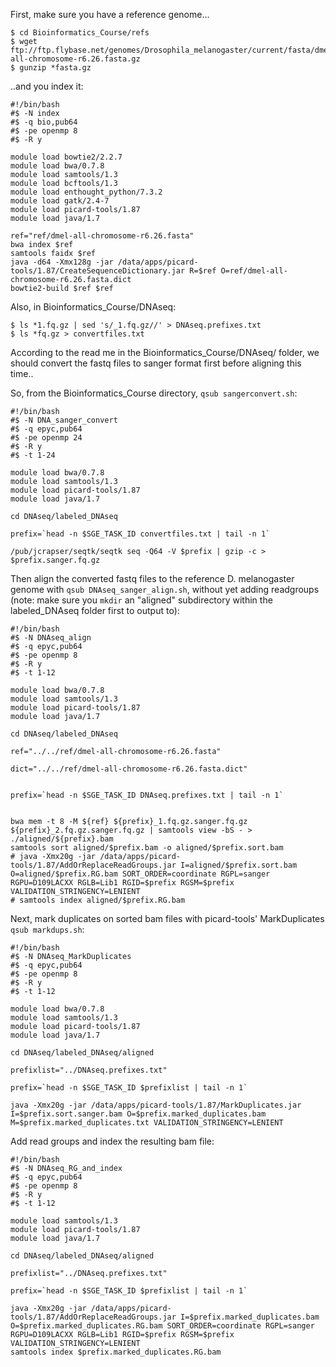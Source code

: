 First, make sure you have a reference genome...
```
$ cd Bioinformatics_Course/refs
$ wget ftp://ftp.flybase.net/genomes/Drosophila_melanogaster/current/fasta/dmel-all-chromosome-r6.26.fasta.gz
$ gunzip *fasta.gz
```

..and you index it:
```
#!/bin/bash
#$ -N index
#$ -q bio,pub64
#$ -pe openmp 8
#$ -R y

module load bowtie2/2.2.7
module load bwa/0.7.8
module load samtools/1.3
module load bcftools/1.3
module load enthought_python/7.3.2
module load gatk/2.4-7
module load picard-tools/1.87
module load java/1.7

ref="ref/dmel-all-chromosome-r6.26.fasta"
bwa index $ref 
samtools faidx $ref  
java -d64 -Xmx128g -jar /data/apps/picard-tools/1.87/CreateSequenceDictionary.jar R=$ref O=ref/dmel-all-chromosome-r6.26.fasta.dict
bowtie2-build $ref $ref
```

Also, in Bioinformatics_Course/DNAseq:
```
$ ls *1.fq.gz | sed 's/_1.fq.gz//' > DNAseq.prefixes.txt
$ ls *fq.gz > convertfiles.txt
```

According to the read me in the Bioinformatics_Course/DNAseq/ folder, we should convert the fastq files to sanger format first before aligning this time..

So, from the Bioinformatics_Course directory, ```qsub sangerconvert.sh```:
```
#!/bin/bash
#$ -N DNA_sanger_convert
#$ -q epyc,pub64
#$ -pe openmp 24
#$ -R y
#$ -t 1-24

module load bwa/0.7.8
module load samtools/1.3
module load picard-tools/1.87
module load java/1.7

cd DNAseq/labeled_DNAseq

prefix=`head -n $SGE_TASK_ID convertfiles.txt | tail -n 1`

/pub/jcrapser/seqtk/seqtk seq -Q64 -V $prefix | gzip -c > $prefix.sanger.fq.gz
```

Then align the converted fastq files to the reference D. melanogaster genome with ```qsub DNAseq_sanger_align.sh```, without yet 
adding readgroups (note: make sure you ```mkdir``` an "aligned" subdirectory within the labeled_DNAseq folder first to output to):
```
#!/bin/bash
#$ -N DNAseq_align
#$ -q epyc,pub64
#$ -pe openmp 8
#$ -R y
#$ -t 1-12

module load bwa/0.7.8
module load samtools/1.3
module load picard-tools/1.87
module load java/1.7

cd DNAseq/labeled_DNAseq

ref="../../ref/dmel-all-chromosome-r6.26.fasta"

dict="../../ref/dmel-all-chromosome-r6.26.fasta.dict"


prefix=`head -n $SGE_TASK_ID DNAseq.prefixes.txt | tail -n 1`


bwa mem -t 8 -M ${ref} ${prefix}_1.fq.gz.sanger.fq.gz ${prefix}_2.fq.gz.sanger.fq.gz | samtools view -bS - > ./aligned/${prefix}.bam
samtools sort aligned/$prefix.bam -o aligned/$prefix.sort.bam
# java -Xmx20g -jar /data/apps/picard-tools/1.87/AddOrReplaceReadGroups.jar I=aligned/$prefix.sort.bam O=aligned/$prefix.RG.bam SORT_ORDER=coordinate RGPL=sanger RGPU=D109LACXX RGLB=Lib1 RGID=$prefix RGSM=$prefix VALIDATION_STRINGENCY=LENIENT
# samtools index aligned/$prefix.RG.bam
```

Next, mark duplicates on sorted bam files with picard-tools' MarkDuplicates ```qsub markdups.sh```:
```
#!/bin/bash
#$ -N DNAseq_MarkDuplicates
#$ -q epyc,pub64
#$ -pe openmp 8
#$ -R y
#$ -t 1-12

module load bwa/0.7.8
module load samtools/1.3
module load picard-tools/1.87
module load java/1.7

cd DNAseq/labeled_DNAseq/aligned

prefixlist="../DNAseq.prefixes.txt"

prefix=`head -n $SGE_TASK_ID $prefixlist | tail -n 1`

java -Xmx20g -jar /data/apps/picard-tools/1.87/MarkDuplicates.jar I=$prefix.sort.sanger.bam O=$prefix.marked_duplicates.bam M=$prefix.marked_duplicates.txt VALIDATION_STRINGENCY=LENIENT
```

Add read groups and index the resulting bam file:
```
#!/bin/bash
#$ -N DNAseq_RG_and_index
#$ -q epyc,pub64
#$ -pe openmp 8
#$ -R y
#$ -t 1-12

module load samtools/1.3
module load picard-tools/1.87
module load java/1.7

cd DNAseq/labeled_DNAseq/aligned

prefixlist="../DNAseq.prefixes.txt"

prefix=`head -n $SGE_TASK_ID $prefixlist | tail -n 1`

java -Xmx20g -jar /data/apps/picard-tools/1.87/AddOrReplaceReadGroups.jar I=$prefix.marked_duplicates.bam O=$prefix.marked_duplicates.RG.bam SORT_ORDER=coordinate RGPL=sanger RGPU=D109LACXX RGLB=Lib1 RGID=$prefix RGSM=$prefix VALIDATION_STRINGENCY=LENIENT
samtools index $prefix.marked_duplicates.RG.bam
```
